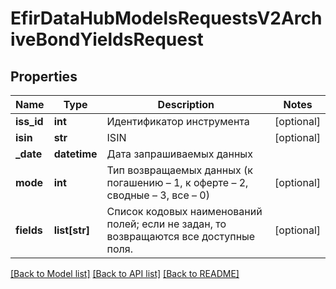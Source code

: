 # EfirDataHubModelsRequestsV2ArchiveBondYieldsRequest

## Properties
Name | Type | Description | Notes
------------ | ------------- | ------------- | -------------
**iss_id** | **int** | Идентификатор инструмента | [optional] 
**isin** | **str** | ISIN | [optional] 
**_date** | **datetime** | Дата запрашиваемых данных | 
**mode** | **int** | Тип возвращаемых данных (к погашению – 1, к оферте – 2, сводные – 3, все – 0) | [optional] 
**fields** | **list[str]** | Список кодовых наименований полей; если не задан, то возвращаются все доступные поля. | [optional] 

[[Back to Model list]](../README.md#documentation-for-models) [[Back to API list]](../README.md#documentation-for-api-endpoints) [[Back to README]](../README.md)

